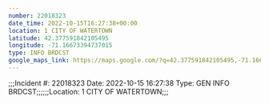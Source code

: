 ```yaml
---
number: 22018323
date_time: 2022-10-15T16:27:38+00:00
location: 1 CITY OF WATERTOWN
latitude: 42.377591842105495
longitude: -71.16673394737015
type: INFO BRDCST
google_maps_link: https://maps.google.com/?q=42.377591842105495,-71.16673394737015
---
```


;;;Incident #: 22018323  Date: 2022-10-15 16:27:38   Type: GEN INFO BRDCST;;;;;;Location: 1 CITY OF WATERTOWN;;;
